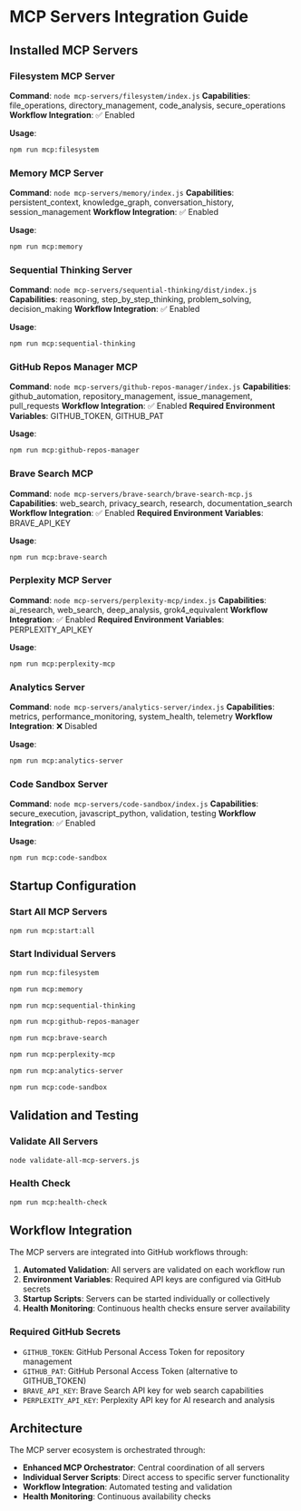 # MCP Servers Integration Guide

## Installed MCP Servers

### Filesystem MCP Server

**Command**: `node mcp-servers/filesystem/index.js`
**Capabilities**: file_operations, directory_management, code_analysis, secure_operations
**Workflow Integration**: ✅ Enabled


**Usage**:
```bash
npm run mcp:filesystem
```

### Memory MCP Server

**Command**: `node mcp-servers/memory/index.js`
**Capabilities**: persistent_context, knowledge_graph, conversation_history, session_management
**Workflow Integration**: ✅ Enabled


**Usage**:
```bash
npm run mcp:memory
```

### Sequential Thinking Server

**Command**: `node mcp-servers/sequential-thinking/dist/index.js`
**Capabilities**: reasoning, step_by_step_thinking, problem_solving, decision_making
**Workflow Integration**: ✅ Enabled


**Usage**:
```bash
npm run mcp:sequential-thinking
```

### GitHub Repos Manager MCP

**Command**: `node mcp-servers/github-repos-manager/index.js`
**Capabilities**: github_automation, repository_management, issue_management, pull_requests
**Workflow Integration**: ✅ Enabled
**Required Environment Variables**: GITHUB_TOKEN, GITHUB_PAT

**Usage**:
```bash
npm run mcp:github-repos-manager
```

### Brave Search MCP

**Command**: `node mcp-servers/brave-search/brave-search-mcp.js`
**Capabilities**: web_search, privacy_search, research, documentation_search
**Workflow Integration**: ✅ Enabled
**Required Environment Variables**: BRAVE_API_KEY

**Usage**:
```bash
npm run mcp:brave-search
```

### Perplexity MCP Server

**Command**: `node mcp-servers/perplexity-mcp/index.js`
**Capabilities**: ai_research, web_search, deep_analysis, grok4_equivalent
**Workflow Integration**: ✅ Enabled
**Required Environment Variables**: PERPLEXITY_API_KEY

**Usage**:
```bash
npm run mcp:perplexity-mcp
```

### Analytics Server

**Command**: `node mcp-servers/analytics-server/index.js`
**Capabilities**: metrics, performance_monitoring, system_health, telemetry
**Workflow Integration**: ❌ Disabled


**Usage**:
```bash
npm run mcp:analytics-server
```

### Code Sandbox Server

**Command**: `node mcp-servers/code-sandbox/index.js`
**Capabilities**: secure_execution, javascript_python, validation, testing
**Workflow Integration**: ✅ Enabled


**Usage**:
```bash
npm run mcp:code-sandbox
```


## Startup Configuration

### Start All MCP Servers
```bash
npm run mcp:start:all
```

### Start Individual Servers
```bash
npm run mcp:filesystem
```

```bash
npm run mcp:memory
```

```bash
npm run mcp:sequential-thinking
```

```bash
npm run mcp:github-repos-manager
```

```bash
npm run mcp:brave-search
```

```bash
npm run mcp:perplexity-mcp
```

```bash
npm run mcp:analytics-server
```

```bash
npm run mcp:code-sandbox
```

## Validation and Testing

### Validate All Servers
```bash
node validate-all-mcp-servers.js
```

### Health Check
```bash
npm run mcp:health-check
```

## Workflow Integration

The MCP servers are integrated into GitHub workflows through:

1. **Automated Validation**: All servers are validated on each workflow run
2. **Environment Variables**: Required API keys are configured via GitHub secrets
3. **Startup Scripts**: Servers can be started individually or collectively
4. **Health Monitoring**: Continuous health checks ensure server availability

### Required GitHub Secrets

- `GITHUB_TOKEN`: GitHub Personal Access Token for repository management
- `GITHUB_PAT`: GitHub Personal Access Token (alternative to GITHUB_TOKEN)
- `BRAVE_API_KEY`: Brave Search API key for web search capabilities
- `PERPLEXITY_API_KEY`: Perplexity API key for AI research and analysis

## Architecture

The MCP server ecosystem is orchestrated through:
- **Enhanced MCP Orchestrator**: Central coordination of all servers
- **Individual Server Scripts**: Direct access to specific server functionality  
- **Workflow Integration**: Automated testing and validation
- **Health Monitoring**: Continuous availability checks
